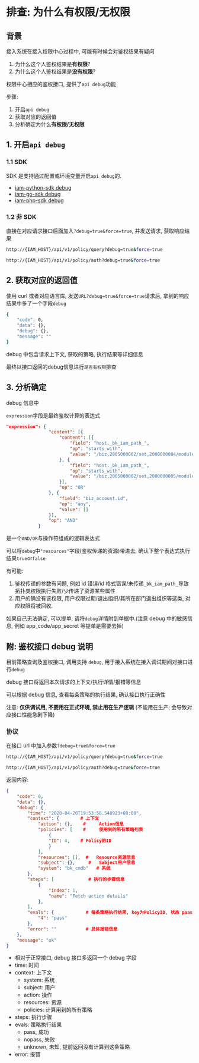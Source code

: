 # 排查: 为什么有权限/无权限

## 背景

接入系统在接入权限中心过程中, 可能有时候会对鉴权结果有疑问
1. 为什么这个人鉴权结果是**有权限**?
2. 为什么这个人鉴权结果是**没有权限**?

权限中心相应的鉴权接口, 提供了`api debug`功能

步骤:
1. 开启`api debug`
2. 获取对应的返回值
3. 分析确定为什么**有权限/无权限**

## 1. 开启`api debug`

### 1.1 SDK

SDK 是支持通过配置或环境变量开启`api debug`的.

- [iam-python-sdk debug](https://github.com/TencentBlueKing/iam-python-sdk/blob/master/docs/usage.md#112-api-debug)
- [iam-go-sdk debug](https://github.com/TencentBlueKing/iam-go-sdk/blob/master/docs/usage.md#13-%E5%BC%80%E5%90%AFapi-debug)
- [iam-php-sdk debug](https://github.com/TencentBlueKing/iam-php-sdk/blob/master/docs/usage.md#13-%E5%BC%80%E5%90%AFapi-debug)

### 1.2 非 SDK

直接在对应请求接口后面加入`?debug=true&force=true`, 并发送请求, 获取响应结果

```bash
http://{IAM_HOST}/api/v1/policy/query?debug=true&force=true

http://{IAM_HOST}/api/v1/policy/auth?debug=true&force=true
```

## 2. 获取对应的返回值

使用 curl 或者对应语言库, 发送`URL?debug=true&force=true`请求后, 拿到的响应结果中多了一个字段`debug`

```bash
{
    "code": 0,
    "data": {},
    "debug": {},
    "message": ""
}
```

debug 中包含请求上下文, 获取的策略, 执行结果等详细信息

最终以接口返回的debug信息进行`是否有权限`排查

## 3. 分析确定

debug 信息中

`expression`字段是最终鉴权计算的表达式

```json
"expression": {
				"content": [{
					"content": [{
						"field": "host._bk_iam_path_",
						"op": "starts_with",
						"value": "/biz,2005000002/set,2000000004/module,2000000008/"
					}, {
						"field": "host._bk_iam_path_",
						"op": "starts_with",
						"value": "/biz,2005000002/set,2000000005/module,*/"
					}],
					"op": "OR"
				}, {
					"field": "biz_account.id",
					"op": "any",
					"value": []
				}],
				"op": "AND"
			}
```

是一个`AND/OR`与操作符组成的逻辑表达式

可以将`debug`中`"resources"`字段(鉴权传递的资源)带进去, 确认下整个表达式执行结果`true`or`false`

有可能:
1. 鉴权传递的参数有问题, 例如 id 错误/id 格式错误/未传递`_bk_iam_path_`导致拓扑类权限执行失败/少传递了资源某些属性
2. 用户的确没有该权限, 用户权限过期/退出组织/其所在部门退出组织等这类, 对应权限将被回收.

如果自己无法确定, 可以提单, 请将`debug`详情附到单据中.(注意 debug 中的敏感信息, 例如 app_code/app_secret 等提单是需要去掉)

## 附: 鉴权接口 debug 说明

目前策略查询及鉴权接口, 调用支持 `debug`, 用于接入系统在接入调试期间对接口进行`debug`

debug 接口将返回本次请求的上下文/执行详情/报错等信息

可以根据 debug 信息, 查看每条策略的执行结果, 确认接口执行正确性

注意: **仅供调试用, 不要用在正式环境, 禁止用在生产逻辑** (不能用在生产; 会导致对应接口性能急剧下降)

### 协议

在接口 url 中加入参数`?debug=true&force=true`

```bash
http://{IAM_HOST}/api/v1/policy/query?debug=true&force=true

http://{IAM_HOST}/api/v1/policy/auth?debug=true&force=true
```

返回内容:

```json
{
    "code": 0,
    "data": {},
    "debug": {
        "time": "2020-04-20T19:53:58.548923+08:00",
        "context": {        # 上下文
            "action": {},    #     Action信息
            "policies": [    #     使用到的所有策略列表
                {
				"ID": 4,    # Policy的ID
                }
            ],
            "resources": [],  #   Resource资源信息
            "subject": {},     #   Subject用户信息
            "system": "bk_cmdb"   # 系统
        },
        "steps": [             # 执行的步骤信息
            {
                "index": 1,
                "name": "Fetch action details"
            },
        ],
        "evals": {            # 每条策略执行结果, key为PolicyID, 状态 paas/nopaas/unknown
            "4": "pass"
        },
        "error": ""           # 具体报错信息
    },
    "message": "ok"
}
```

- 相对于正常接口, debug 接口多返回一个 debug 字段
- time: 时间
- context: 上下文
    - system: 系统
    - subject: 用户
    - action: 操作
    - resources: 资源
    - policies: 计算用到的所有策略
- steps: 执行步骤
- evals: 策略执行结果
    - pass,  成功
    - nopass, 失败
    - unknown, 未知, 提前返回没有计算到这条策略
- error: 报错






